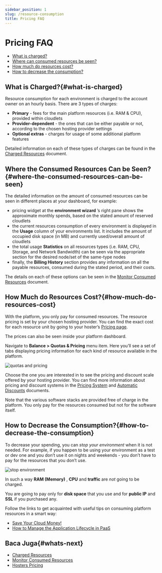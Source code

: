 ```yaml
---
sidebar_position: 1
slug: /resource-consumption
title: Pricing FAQ
---
```

# Pricing FAQ

  * [What is charged?](https://docs.dewacloud.com/docs/#what-is-charged)
  * [Where can consumed resources be seen?](https://docs.dewacloud.com/docs/#consumed-resources)
  * [How much do resources cost?](https://docs.dewacloud.com/docs/#resource-cost)
  * [How to decrease the consumption?](https://docs.dewacloud.com/docs/#decrease-consumption)

## What is Charged?{#what-is-charged}

Resource consumption for each environment is charged to the account owner on an hourly basis. There are 3 types of charges:

  * **Primary** \- fees for the main platform resources (i.e. RAM & CPU), provided within cloudlets
  * **Provider-dependent** \- the ones that can be either payable or not, according to the chosen hosting provider settings
  * **Optional extras** \- charges for usage of some additional platform features

Detailed information on each of these types of charges can be found in the [Charged Resources](https://docs.dewacloud.com/docs/chargeable-resources/) document.

## Where the Consumed Resources Can be Seen?{#where-the-consumed-resources-can-be-seen}

The detailed information on the amount of consumed resources can be seen in different places at your dashboard, for example:

  * pricing widget at the **environment wizard** ’s right pane shows the approximate monthly spends, based on the stated amount of reserved cloudlets
  * the current resources consumption of every environment is displayed in the **Usage** column of your environments list. It includes the amount of occupied disk space (in MB) and currently used/overall amount of cloudlets
  * the total usage **Statistics** on all resources types (i.e. RAM, CPU, Storage, and Network Bandwidth) can be seen via the appropriate section for the desired node/set of the same-type nodes
  * finally, the **Billing History** section provides any information on all the payable resources, consumed during the stated period, and their costs.

The details on each of these options can be seen in the [Monitor Consumed Resources](https://docs.dewacloud.com/docs/monitoring-consumed-resources/) document.

## How Much do Resources Cost?{#how-much-do-resources-cost}

With the platform, you only pay for consumed resources. The resource pricing is set by your chosen hosting provider. You can find the exact cost for each resource unit by going to your hoster’s [Pricing page](https://docs.dewacloud.com/docs/pricing-pages/).

The prices can also be seen inside your platform dashboard.

Navigate to **Balance > Quotas & Pricing** menu item. Here you’ll see a set of tabs displaying pricing information for each kind of resource available in the platform.

![quotas and pricing](#)

Choose the one you are interested in to see the pricing and discount scale offered by your hosting provider. You can find more information about pricing and discount systems in the [Pricing System](https://docs.dewacloud.com/docs/pricing-model/) and [Automatic Discounts](https://docs.dewacloud.com/docs/automatic-discounts/) documents.

Note that the various software stacks are provided free of charge in the platform. You only pay for the resources consumed but not for the software itself.

## How to Decrease the Consumption?{#how-to-decrease-the-consumption}

To decrease your spending, you can _stop your environment_ when it is not needed. For example, if you happen to be using your environment as a test or dev one and you don’t use it on nights and weekends - you don’t have to pay for the resources that you don’t use.

![stop environment](#)

In such a way **RAM (Memory)** , **CPU** and **traffic** are _not_ going to be charged.

You are going to pay only for **disk space** that you use and for **public IP** and **SSL** if you purchased any.

Follow the links to get acquainted with useful tips on consuming platform resources in a smart way:

  * [Save Your Cloud Money!](https://www.virtuozzo.com/company/blog/save-your-cloud-money/)
  * [How to Manage the Application Lifecycle in PaaS](https://docs.dewacloud.com/docs/how-to-manage-application-lifecycle/)

## Baca Juga{#whats-next}

  * [Charged Resources](https://docs.dewacloud.com/docs/chargeable-resources/)
  * [Monitor Consumed Resources](https://docs.dewacloud.com/docs/monitoring-consumed-resources/)
  * [Hosters Pricing](https://docs.dewacloud.com/docs/pricing-pages/)